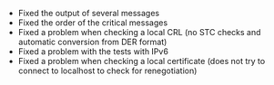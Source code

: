  * Fixed the output of several messages
 * Fixed the order of the critical messages
 * Fixed a problem when checking a local CRL (no STC checks and automatic conversion from DER format)
 * Fixed a problem with the tests with IPv6
 * Fixed a problem when checking a local certificate (does not try to connect to localhost to check for renegotiation)
 